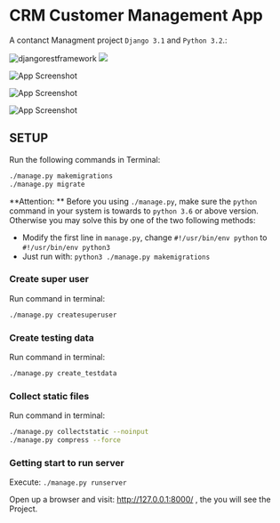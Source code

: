 # CRM Customer Management App





A contanct Managment project  `Django 3.1` and `Python 3.2`.:

![djangorestframework](https://img.shields.io/pypi/djversions/djangorestframework?style=for-the-badge)  ![](https://img.shields.io/pypi/pyversions/Django?style=for-the-badge)


![App Screenshot](https://i.ibb.co/hdYJ871/Screenshot-53.png)

![App Screenshot](https://i.ibb.co/grpGQSB/Screenshot-54.png)

![App Screenshot](https://i.ibb.co/7tScw7r/Screenshot-55.png)

  
## SETUP

Run the following commands in Terminal:
```bash
./manage.py makemigrations
./manage.py migrate
```

**Attention: ** Before you using `./manage.py`, make sure the `python` command in your system is towards to `python 3.6` or above version. Otherwise you may solve this by one of the two following methods:
- Modify the first line in `manage.py`, change `#!/usr/bin/env python` to `#!/usr/bin/env python3`
- Just run with: `python3 ./manage.py makemigrations`
### Create super user

Run command in terminal:
```bash
./manage.py createsuperuser
```

### Create testing data
Run command in terminal:
```bash
./manage.py create_testdata
```

### Collect static files
Run command in terminal:
```bash
./manage.py collectstatic --noinput
./manage.py compress --force
```

### Getting start to run server
Execute: `./manage.py runserver`

Open up a browser and visit: http://127.0.0.1:8000/ , the you will see the Project.
